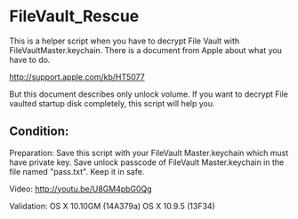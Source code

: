 FileVault_Rescue
================
This is a helper script when you have to decrypt File Vault with FileVaultMaster.keychain.
There is a document from Apple about what you have to do.

http://support.apple.com/kb/HT5077

But this document describes only unlock volume. If you want to decrypt File vaulted startup disk completely, this script will help you.

Condition:
---

Preparation:
	Save this script with your FileVault Master.keychain which must have private key.
	Save unlock passcode of FileVault Master.keychain in the file named "pass.txt".
	Keep it in safe.
	
Video: 
 http://youtu.be/U8GM4pbG0Qg

Validation:
	OS X 10.10GM (14A379a)
	OS X 10.9.5 (13F34)